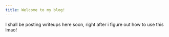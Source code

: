 ```yaml
---
title: Welcome to my blog!
---
```

I shall be posting writeups here soon, right after i figure out how to use this lmao!
